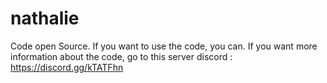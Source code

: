 # nathalie
Code open Source.
If you want to use the code, you can.
If you want more information about the code, go to this server discord : https://discord.gg/kTATFhn
